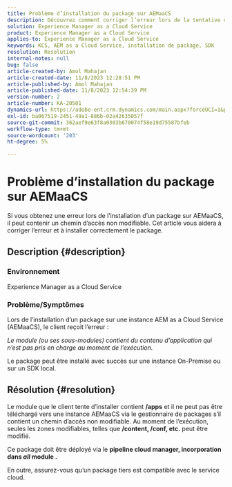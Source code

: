 ```yaml
---
title: Problème d’installation du package sur AEMaaCS
description: Découvrez comment corriger l’erreur lors de la tentative d’installation d’un package sur Adobe Experience Manager as a Cloud Service. Assurez-vous que le package tiers est compatible avec le service cloud.
solution: Experience Manager as a Cloud Service
product: Experience Manager as a Cloud Service
applies-to: Experience Manager as a Cloud Service
keywords: KCS, AEM as a Cloud Service, installation de package, SDK
resolution: Resolution
internal-notes: null
bug: false
article-created-by: Amol Mahajan
article-created-date: 11/8/2023 12:28:51 PM
article-published-by: Amol Mahajan
article-published-date: 11/8/2023 12:54:39 PM
version-number: 2
article-number: KA-20501
dynamics-url: https://adobe-ent.crm.dynamics.com/main.aspx?forceUCI=1&pagetype=entityrecord&etn=knowledgearticle&id=ff700d5a-327e-ee11-8179-6045bd006b3d
exl-id: ba067519-2451-49a1-886b-02a42635057f
source-git-commit: 362aef9e63f8a0303b670074f58e19d75587bfeb
workflow-type: tm+mt
source-wordcount: '203'
ht-degree: 5%

---
```


# Problème d’installation du package sur AEMaaCS


Si vous obtenez une erreur lors de l’installation d’un package sur AEMaaCS, il peut contenir un chemin d’accès non modifiable. Cet article vous aidera à corriger l’erreur et à installer correctement le package.

## Description {#description}


### <b>Environnement</b>

Experience Manager as a Cloud Service



### <b>Problème/Symptômes</b>

Lors de l’installation d’un package sur une instance AEM as a Cloud Service (AEMaaCS), le client reçoit l’erreur :

*Le module (ou ses sous-modules) contient du contenu d’application qui n’est pas pris en charge au moment de l’exécution.*



Le package peut être installé avec succès sur une instance On-Premise ou sur un SDK local.


## Résolution {#resolution}


Le module que le client tente d’installer contient <b>/apps</b> et il ne peut pas être téléchargé vers une instance AEMaaCS via le gestionnaire de packages s’il contient un chemin d’accès non modifiable.
Au moment de l’exécution, seules les zones modifiables, telles que <b>/content, /conf, etc.</b> peut être modifié.

Ce package doit être déployé via le <b>pipeline cloud manager, incorporation dans *all* module .</b>

En outre, assurez-vous qu’un package tiers est compatible avec le service cloud.
